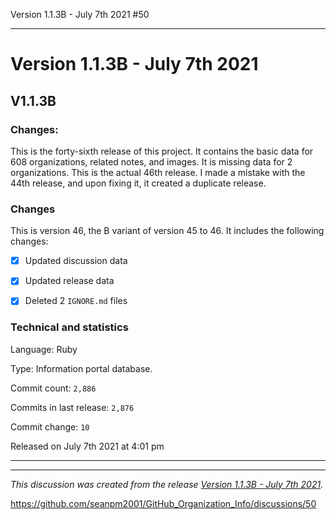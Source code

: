 Version 1.1.3B - July 7th 2021 #50 

***

# Version 1.1.3B - July 7th 2021

## V1.1.3B

### Changes:

This is the forty-sixth release of this project. It contains the basic data for 608 organizations, <!-- (fork count minus 2) !--> related notes, and images. It is missing data for 2 organizations. This is the actual 46th release. I made a mistake with the 44th release, and upon fixing it, it created a duplicate release.

### Changes

This is version 46, the B variant of version 45 to 46. It includes the following changes:

- [x] Updated discussion data

- [x] Updated release data

- [x] Deleted 2 `IGNORE.md` files

### Technical and statistics

Language: Ruby

Type: Information portal database.

Commit count: `2,886`

Commits in last release: `2,876`

Commit change: `10`

Released on July 7th 2021 at 4:01 pm

***

<hr /><em>This discussion was created from the release <a href='https://github.com/seanpm2001/GitHub_Organization_Info/releases/tag/V1.1.3B'>Version 1.1.3B - July 7th 2021</a>.</em>

https://github.com/seanpm2001/GitHub_Organization_Info/discussions/50
